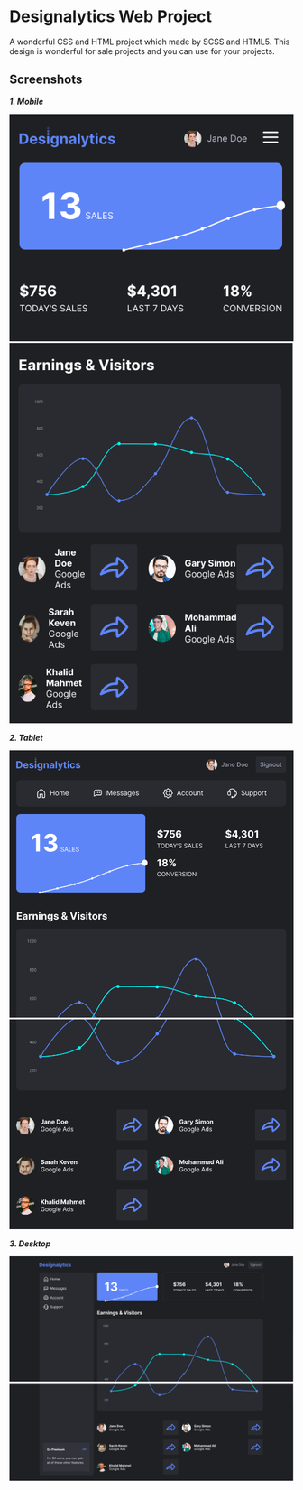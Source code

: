 # Designalytics Web Project

A wonderful CSS and HTML project which made by SCSS and HTML5. This design is wonderful for sale projects
and you can use for your projects.



## Screenshots

***1. Mobile***

![Alt text](image-4.png)
![Alt text](image-5.png)

***2. Tablet***

![Alt text](image-2.png)
![Alt text](image-3.png)

***3. Desktop***

![Alt text](image.png)
![Alt text](image-1.png)

